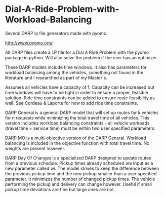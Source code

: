 # Dial-A-Ride-Problem-with-Workload-Balancing
Several DARP lp file generators made with pyomo.

http://www.pyomo.org/

All DARP files create a LP file for a Dial A Ride Problem with the pyomo package in python. 
Will also solve the problem if the user has an optimizer.

These DARP models include time windows. It also has parameters for workload balancing among the vehicles, something not found in the literature and I researched as part of my Master's. 

Assumes all vehicles have a capacity of 1. Capacity can be increased but time windows will have to be tight in order to ensure
a proper, feasible solution. Ride time constraints can be added to ensure route feasibility as well. See Cordeau & Laporte for how to add ride time constraints.

DARP General is a general DARP model that will set up routes for k vehicles for n requests while minimizing the total travel time of all vehicles. This version includes workload balancing constraints - all vehicle workoads (travel time + service time) must be within two user specified parameters.

DARP MO is a multi-objective version of the DARP General. Workload balancing is included in the objective function with total travel time. No weights are present however.

DARP Day Of Changes is a specialized DARP designed to update routes from a previous schedule. Pickup times already scheduled are input as a new parameter called wi. The model strives to keep the difference between the previous pickup time and the new pickup smaller than a user specified parameter. It minimizes the number of changed pickup times. The vehicle performing the pickup and delivery can change however. Useful if small pickup time deviations are fine but large ones are not.
